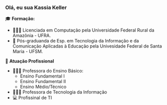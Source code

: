 ### Olá, eu sua Kassia Keller

🎓 **Formação:**
   - 👩🏻‍🏫 Licenciada em Computação pela Universidade Federal Rural da Amazônia - UFRA.
   - 🧠 Pós-graduanda de Esp. em Tecnologia da Informação e da Comunicação Aplicadas à Educação pela Univesidade Federal de Santa Maria - UFSM.

📍 **Atuação Profissional**
   - 👩🏻‍🏫 Professora do Ensino Básico: 
        - Ensino Fundamental I
        - Ensino Fundamental II
        - Ensino Médio/Técnico
   - 👩🏻‍💻 Professora de Tecnologia da Informação
   - 💻 Profissinal de TI
